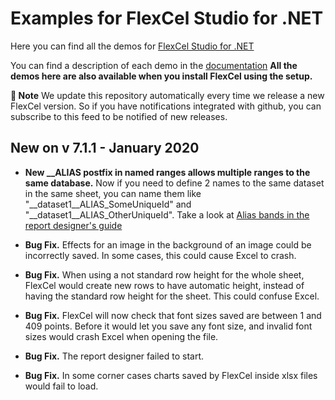 ﻿# Examples for FlexCel Studio for .NET

Here you can find all the demos for [FlexCel Studio for .NET](http://www.tmssoftware.com/site/flexcelnet.asp)

You can find a description of each demo in the [documentation](http://www.tmssoftware.biz/flexcel/doc/net/index.html)
**All the demos here are also available when you install FlexCel using the setup.**

**:book: Note** We update this repository automatically every time we release a new FlexCel version. So if you have notifications integrated with github, you can subscribe to this feed to be notified of new releases.


## New on v 7.1.1 - January 2020


- **New __ALIAS postfix in named ranges allows multiple ranges to the same database.** Now if you need to define 2 names to the same dataset in the same sheet, you can name them like "__dataset1__ALIAS_SomeUniqueId" and "__dataset1__ALIAS_OtherUniqueId". Take a look at [Alias bands in the report designer's guide](http://www.tmssoftware.biz/flexcel/doc/net/guides/reports-designer-guide.html#alias-bands)

- **Bug Fix.** Effects for an image in the background of an image could be incorrectly saved. In some cases, this could cause Excel to crash.

- **Bug Fix.** When using a not standard row height for the whole sheet, FlexCel would create new rows to have automatic height, instead of having the standard row height for the sheet. This could confuse Excel.

- **Bug Fix.** FlexCel will now check that font sizes saved are between 1 and 409 points. Before it would let you save any font size, and invalid font sizes would crash Excel when opening the file.

- **Bug Fix.** The report designer failed to start.

- **Bug Fix.** In some corner cases charts saved by FlexCel inside xlsx files would fail to load.

